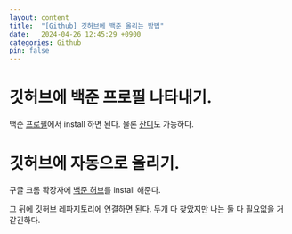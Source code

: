 ```yaml
---
layout: content
title:  "[Github] 깃허브에 백준 올리는 방법"
date:   2024-04-26 12:45:29 +0900
categories: Github
pin: false
---
```



# 깃허브에 백준 프로필 나타내기. 
백준 [프로필](https://github.com/mazassumnida/mazassumnida)에서 install 하면 된다.
물론 [잔디](https://github.com/mazassumnida/mazandi)도 가능하다.


# 깃허브에 자동으로 올리기.
구글 크롬 확장자에 [백준 허브](https://chromewebstore.google.com/detail/%EB%B0%B1%EC%A4%80%ED%97%88%EB%B8%8Cbaekjoonhub/ccammcjdkpgjmcpijpahlehmapgmphmk?hl=en&authuser=0)를 install 해준다.

그 뒤에 깃허브 레파지토리에 연결하면 된다.
두개 다 찾았지만 나는 둘 다 필요없을 거 같긴하다.